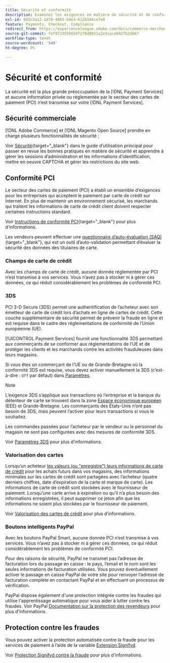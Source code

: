 ```yaml
---
title: Sécurité et conformité
description: Examinez les exigences en matière de sécurité et de conformité de votre site.
exl-id: 083c5a12-1d78-48b5-b9e3-612b104ce7e0
feature: Payments, Checkout, Compliance
redirect_from: https://experienceleague.adobe.com/docs/commerce-merchant-services/payment-services/security.html
source-git-commit: fef972355565472f0d0851a2e3cace692fb2db67
workflow-type: tm+mt
source-wordcount: '549'
ht-degree: 0%

---
```


# Sécurité et conformité

La sécurité est la plus grande préoccupation de la [!DNL Payment Services] et aucune information privée ou réglementée par le secteur des cartes de paiement (PCI) n’est transmise sur votre [!DNL Payment Services].

## Sécurité commerciale

[!DNL Adobe Commerce] et [!DNL Magento Open Source] prendre en charge plusieurs fonctionnalités de sécurité ;

Voir [Sécurité](https://docs.magento.com/user-guide/stores/security.html){target="_blank"} dans le guide d’utilisation principal pour passer en revue les bonnes pratiques en matière de sécurité et apprendre à gérer les sessions d’administration et les informations d’identification, mettre en oeuvre CAPTCHA et gérer les restrictions du site web.

## Conformité PCI

Le secteur des cartes de paiement (PCI) a établi un ensemble d’exigences pour les entreprises qui acceptent le paiement par carte de crédit sur Internet. En plus de maintenir un environnement sécurisé, les marchands qui traitent les informations de carte de crédit client doivent respecter certaines instructions standard.

Voir [Instructions de conformité PCI](https://docs.magento.com/user-guide/stores/compliance-pci.html){target="_blank"} pour plus d’informations.

Les vendeurs peuvent effectuer une [questionnaire d’auto-évaluation (SAQ)](https://www.pcisecuritystandards.org/pci_security/completing_self_assessment){target="_blank"}, qui est un outil d’auto-validation permettant d’évaluer la sécurité des données des titulaires de carte.

### Champs de carte de crédit

Avec les champs de carte de crédit, aucune donnée réglementée par PCI n’est transmise à vos services. Vous n’avez pas à stocker ni à gérer ces données, ce qui réduit considérablement les problèmes de conformité PCI.

### 3DS

PCI 3-D Secure (3DS) permet une authentification de l’acheteur avec son émetteur de carte de crédit lors d’achats en ligne de cartes de crédit. Cette couche supplémentaire de sécurité permet de prévenir la fraude en ligne et est requise dans le cadre des réglementations de conformité de l’Union européenne (UE).

[!UICONTROL Payment Services] fournit une fonctionnalité 3DS permettant aux commerçants de se conformer aux réglementations de l’UE et de protéger les clients et les marchands contre les activités frauduleuses dans leurs magasins.

Si vous êtes un commerçant de l’UE ou de Grande-Bretagne où la conformité 3DS est requise, vous devez activer manuellement la 3DS (c’est-à-dire : `Off` par défaut) dans [Paramètres](settings.md#credit-card-fields).

>[!NOTE]
>
>L’exigence 3DS s’applique aux transactions où l’entreprise et la banque du détenteur de carte se trouvent dans la zone [Espace économique européen](https://www.efta.int/eea) (EEE) et Grande-Bretagne. Les commerçants des États-Unis n’ont pas besoin de 3DS, mais peuvent l’activer pour leurs transactions si vous le souhaitez.

Les commandes passées pour l’acheteur par le vendeur ou le personnel du magasin ne sont pas configurées avec des mesures de conformité 3DS.

Voir [Paramètres 3DS](settings.md#3ds) pour plus d’informations.

### Valorisation des cartes

Lorsqu’un acheteur [les valeurs (ou &quot;enregistre&quot;) leurs informations de carte de crédit](vaulting.md) pour les achats futurs dans vos magasins, des informations minimales sur les cartes de crédit sont partagées avec l’acheteur (quatre derniers chiffres, date d’expiration de la carte et marque de carte). Les informations de carte de crédit sont stockées avec le fournisseur de paiement. Lorsqu’une carte arrive à expiration ou qu’il n’a plus besoin des informations enregistrées, il peut supprimer ce jeton afin que les informations ne soient plus stockées par le fournisseur de paiement.

Voir [Valorisation des cartes de crédit](vaulting.md) pour plus d’informations.

### Boutons intelligents PayPal

Avec les boutons PayPal Smart, aucune donnée PCI n’est transmise à vos services. Vous n’avez pas à stocker ni à gérer ces données, ce qui réduit considérablement les problèmes de conformité PCI.

Pour des raisons de sécurité, PayPal ne transmet pas l’adresse de facturation lors du passage en caisse : le pays, l’email et le nom sont les seules informations de facturation utilisées. Vous pouvez éventuellement activer le passage en caisse PayPal de votre site pour renvoyer l’adresse de facturation complète en contactant PayPal et en effectuant un processus de vérification.

PayPal dispose également d&#39;une protection intégrée contre les fraudes qui utilise l&#39;apprentissage automatique pour vous aider à lutter contre les fraudes. Voir PayPal [Documentation sur la protection des revendeurs](https://www.paypal.com/us/webapps/mpp/security/seller-protection) pour plus d’informations.

## Protection contre les fraudes

Vous pouvez activer la protection automatisée contre la fraude pour les services de paiement à l’aide de la variable [Extension Signifyd](https://commercemarketplace.adobe.com/signifyd-module-connect.html).

Voir [Protection Signifyd contre la fraude](fraud-protection.md) pour plus d’informations.

